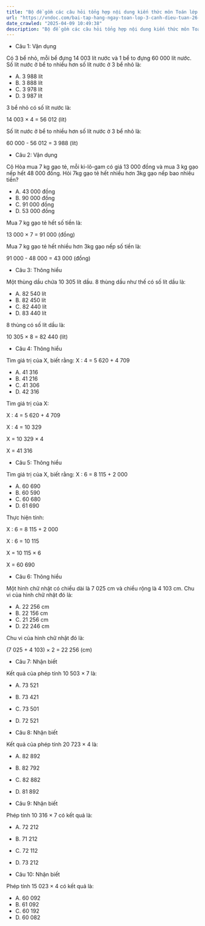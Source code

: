```yaml
---
title: "Bộ đề gồm các câu hỏi tổng hợp nội dung kiến thức môn Toán lớp 3 đã học ở Tuần 26 trong chương trình Toán lớp 3 Tập 2  sách Cánh diều, giúp các em ôn tập và luyện giải các dạng bài tập Toán lớp 3. Mời các em cùng luyện tập."
url: "https://vndoc.com/bai-tap-hang-ngay-toan-lop-3-canh-dieu-tuan-26-thu-5-338894"
date_crawled: "2025-04-09 10:49:38"
description: "Bộ đề gồm các câu hỏi tổng hợp nội dung kiến thức môn Toán lớp 3 đã học ở Tuần 26 trong chương trình Toán lớp 3 Tập 2  sách Cánh diều, giúp các em ôn tập và luyện giải các dạng bài tập Toán lớp 3. Mời các em cùng luyện tập."
---
```


* Câu 1:  Vận dụng

Có 3 bể nhỏ, mỗi bể đựng 14 003 lít nước và 1 bể to đựng 60 000 lít nước. Số lít nước ở bể to nhiều hơn số lít nước ở 3 bể nhỏ là:

  * A. 3 988 lít 
  * B. 3 888 lít 
  * C. 3 978 lít 
  * D. 3 987 lít 



3 bể nhỏ có số lít nước là:

14 003 × 4 = 56 012 (lít)

Số lít nước ở bể to nhiều hơn số lít nước ờ 3 bể nhỏ là:

60 000 - 56 012 = 3 988 (lít)

* Câu 2:  Vận dụng

Cô Hòa mua 7 kg gạo tẻ, mỗi ki-lô-gam có giá 13 000 đồng và mua 3 kg gạo nếp hết 48 000 đồng. Hỏi 7kg gạo tẻ hết nhiều hơn 3kg gạo nếp bao nhiêu tiền?

  * A. 43 000 đồng 
  * B. 90 000 đồng 
  * C. 91 000 đồng 
  * D. 53 000 đồng 



Mua 7 kg gạo tẻ hết số tiền là:

13 000 × 7 = 91 000 (đồng)

Mua 7 kg gạo tẻ hết nhiều hơn 3kg gạo nếp số tiền là:

91 000 - 48 000 = 43 000 (đồng)

* Câu 3:  Thông hiểu

Một thùng dầu chứa 10 305 lít dầu. 8 thùng dầu như thế có số lít dầu là:

  * A. 82 540 lít 
  * B. 82 450 lít 
  * C. 82 440 lít 
  * D. 83 440 lít 



8 thùng có số lít dầu là:

10 305 × 8 = 82 440 (lít)

* Câu 4:  Thông hiểu

Tìm giá trị của X, biết rằng: X : 4 = 5 620 + 4 709

  * A. 41 316 
  * B. 41 216 
  * C. 41 306 
  * D. 42 316 



Tim giá trị của X:

X : 4 = 5 620 + 4 709

X : 4 = 10 329

X = 10 329 × 4

X = 41 316

* Câu 5:  Thông hiểu

Tìm giá trị của X, biết rằng: X : 6 = 8 115 + 2 000

  * A. 60 690 
  * B. 60 590 
  * C. 60 680 
  * D. 61 690 



Thực hiện tính:

X : 6 = 8 115 + 2 000

X : 6 = 10 115

X = 10 115 × 6

X = 60 690

* Câu 6:  Thông hiểu

Một hình chữ nhật có chiều dài là 7 025 cm và chiều rộng là 4 103 cm. Chu vi của hình chữ nhật đó là:

  * A. 22 256 cm 
  * B. 22 156 cm 
  * C. 21 256 cm 
  * D. 22 246 cm 



Chu vi của hình chữ nhật đó là:

(7 025 + 4 103) × 2 = 22 256 (cm)

* Câu 7:  Nhận biết

Kết quả của phép tính 10 503 × 7 là:

  * A. 73 521 
  * B. 73 421 
  * C. 73 501 
  * D. 72 521 



* Câu 8:  Nhận biết

Kết quả của phép tính 20 723 × 4 là:

  * A. 82 892 
  * B. 82 792 
  * C. 82 882 
  * D. 81 892 



* Câu 9:  Nhận biết

Phép tính 10 316 × 7 có kết quả là:

  * A. 72 212 
  * B. 71 212 
  * C. 72 112 
  * D. 73 212 



* Câu 10:  Nhận biết

Phép tính 15 023 × 4 có kết quả là:

  * A. 60 092 
  * B. 61 092 
  * C. 60 192 
  * D. 60 082 


